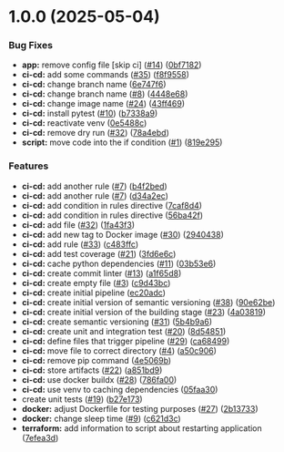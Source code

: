 # 1.0.0 (2025-05-04)


### Bug Fixes

* **app:** remove config file [skip ci] ([#14](https://gitlab.com/jakubkoziel992/SkillSet/issues/14)) ([0bf7182](https://gitlab.com/jakubkoziel992/SkillSet/commit/0bf7182a1063fc87c0e705c0ef548d1838ab457a))
* **ci-cd:** add some commands ([#35](https://gitlab.com/jakubkoziel992/SkillSet/issues/35)) ([f8f9558](https://gitlab.com/jakubkoziel992/SkillSet/commit/f8f955815dc54ac82dbf61c5678cf6920620473b))
* **ci-cd:** change branch name ([6e747f6](https://gitlab.com/jakubkoziel992/SkillSet/commit/6e747f6f9fd145e68b180661fb3916ff54e3a570))
* **ci-cd:** change branch name ([#8](https://gitlab.com/jakubkoziel992/SkillSet/issues/8)) ([4448e68](https://gitlab.com/jakubkoziel992/SkillSet/commit/4448e685e99d2ca0579361d03c50f0ae26036c34))
* **ci-cd:** change image name ([#24](https://gitlab.com/jakubkoziel992/SkillSet/issues/24)) ([43ff469](https://gitlab.com/jakubkoziel992/SkillSet/commit/43ff469515fcf37c8c2c10ce9313f5da338cc98e))
* **ci-cd:** install pytest ([#10](https://gitlab.com/jakubkoziel992/SkillSet/issues/10)) ([b7338a9](https://gitlab.com/jakubkoziel992/SkillSet/commit/b7338a966ca1a9b36cafc799f503a43da6b090a8))
* **ci-cd:** reactivate venv ([0e5488c](https://gitlab.com/jakubkoziel992/SkillSet/commit/0e5488c084a57e8f1a19e9f14edc1028e82c6f6d))
* **ci-cd:** remove dry run ([#32](https://gitlab.com/jakubkoziel992/SkillSet/issues/32)) ([78a4ebd](https://gitlab.com/jakubkoziel992/SkillSet/commit/78a4ebd5d391c8446a91073506b30aab5633f088))
* **script:** move code into the if condition ([#1](https://gitlab.com/jakubkoziel992/SkillSet/issues/1)) ([819e295](https://gitlab.com/jakubkoziel992/SkillSet/commit/819e295f3b592068bdec6698c7cdf33989c18410))


### Features

* **ci-cd:** add another rule ([#7](https://gitlab.com/jakubkoziel992/SkillSet/issues/7)) ([b4f2bed](https://gitlab.com/jakubkoziel992/SkillSet/commit/b4f2bed5286fd632b49a2e7f4539f0ccabd6e345))
* **ci-cd:** add another rule ([#7](https://gitlab.com/jakubkoziel992/SkillSet/issues/7)) ([d34a2ec](https://gitlab.com/jakubkoziel992/SkillSet/commit/d34a2ecaa12fa7828cb5799628c4894e6dcfed3d))
* **ci-cd:** add condition in rules directive ([7caf8d4](https://gitlab.com/jakubkoziel992/SkillSet/commit/7caf8d4e4e7184a34aae2251e027c0aa1cdc5019))
* **ci-cd:** add condition in rules directive ([56ba42f](https://gitlab.com/jakubkoziel992/SkillSet/commit/56ba42f90bfe605e3c2943e692926a2aafb1abaf))
* **ci-cd:** add file ([#32](https://gitlab.com/jakubkoziel992/SkillSet/issues/32)) ([1fa43f3](https://gitlab.com/jakubkoziel992/SkillSet/commit/1fa43f3ddf188f25e7f687502ef9dbd53e0c0397))
* **ci-cd:** add new tag to Docker image ([#30](https://gitlab.com/jakubkoziel992/SkillSet/issues/30)) ([2940438](https://gitlab.com/jakubkoziel992/SkillSet/commit/2940438566bd7472b58188bf7545371dc0fe6b70))
* **ci-cd:** add rule ([#33](https://gitlab.com/jakubkoziel992/SkillSet/issues/33)) ([c483ffc](https://gitlab.com/jakubkoziel992/SkillSet/commit/c483ffcaf60b1400f8bf8fe2ef3889979c78cce8))
* **ci-cd:** add test coverage ([#21](https://gitlab.com/jakubkoziel992/SkillSet/issues/21)) ([3fd6e6c](https://gitlab.com/jakubkoziel992/SkillSet/commit/3fd6e6cb96717f9e7a5f0902bca20798218f7ffc))
* **ci-cd:** cache python dependencies ([#11](https://gitlab.com/jakubkoziel992/SkillSet/issues/11)) ([03b53e6](https://gitlab.com/jakubkoziel992/SkillSet/commit/03b53e6f660891a58eb6422813082d64720c5f6e))
* **ci-cd:** create commit linter ([#13](https://gitlab.com/jakubkoziel992/SkillSet/issues/13)) ([a1f65d8](https://gitlab.com/jakubkoziel992/SkillSet/commit/a1f65d8ea525c9cdcf784323ef5c34cfcd793749))
* **ci-cd:** create empty file ([#3](https://gitlab.com/jakubkoziel992/SkillSet/issues/3)) ([c9d43bc](https://gitlab.com/jakubkoziel992/SkillSet/commit/c9d43bc5a28c93c327910dd583d83357547aa529))
* **ci-cd:** create initial pipeline ([ec20adc](https://gitlab.com/jakubkoziel992/SkillSet/commit/ec20adc4c5b360d34688173c47b3a2b63c309654))
* **ci-cd:** create initial version of semantic versioning ([#38](https://gitlab.com/jakubkoziel992/SkillSet/issues/38)) ([90e62be](https://gitlab.com/jakubkoziel992/SkillSet/commit/90e62befd0e1155c7b4a41882473bab83cad2de0))
* **ci-cd:** create initial version of the building stage ([#23](https://gitlab.com/jakubkoziel992/SkillSet/issues/23)) ([4a03819](https://gitlab.com/jakubkoziel992/SkillSet/commit/4a038197b22525fa1f039860725569fe714b06ca))
* **ci-cd:** create semantic versioning ([#31](https://gitlab.com/jakubkoziel992/SkillSet/issues/31)) ([5b4b9a6](https://gitlab.com/jakubkoziel992/SkillSet/commit/5b4b9a63ea244ea450d1a62baf005b0a2f2434a5))
* **ci-cd:** create unit and integration test ([#20](https://gitlab.com/jakubkoziel992/SkillSet/issues/20)) ([8d54851](https://gitlab.com/jakubkoziel992/SkillSet/commit/8d54851f2194014cb181e479e4e092b73654d22a))
* **ci-cd:** define files that trigger pipeline ([#29](https://gitlab.com/jakubkoziel992/SkillSet/issues/29)) ([ca68499](https://gitlab.com/jakubkoziel992/SkillSet/commit/ca68499c118a52f0ae00307ad27be6c251e209fb))
* **ci-cd:** move file to correct directory ([#4](https://gitlab.com/jakubkoziel992/SkillSet/issues/4)) ([a50c906](https://gitlab.com/jakubkoziel992/SkillSet/commit/a50c906b5463ef031f16ac9715c936f84e9380b9))
* **ci-cd:** remove pip command ([4e5069b](https://gitlab.com/jakubkoziel992/SkillSet/commit/4e5069b54760e75e4a17e8eefa36f465871efeff))
* **ci-cd:** store artifacts ([#22](https://gitlab.com/jakubkoziel992/SkillSet/issues/22)) ([a851bd9](https://gitlab.com/jakubkoziel992/SkillSet/commit/a851bd9e32839f35ee43cf2db46dbca08dda6980))
* **ci-cd:** use docker buildx ([#28](https://gitlab.com/jakubkoziel992/SkillSet/issues/28)) ([786fa00](https://gitlab.com/jakubkoziel992/SkillSet/commit/786fa003025a302b9a73d4579cd07fc8418f9bd9))
* **ci-cd:** use venv to caching dependencies ([05faa30](https://gitlab.com/jakubkoziel992/SkillSet/commit/05faa30cc76f20f18bbcaefb9ae38defc2713673))
* create unit tests ([#19](https://gitlab.com/jakubkoziel992/SkillSet/issues/19)) ([b27e173](https://gitlab.com/jakubkoziel992/SkillSet/commit/b27e1733d64c2c703fd078a890275b178626b6c5))
* **docker:** adjust Dockerfile for testing purposes ([#27](https://gitlab.com/jakubkoziel992/SkillSet/issues/27)) ([2b13733](https://gitlab.com/jakubkoziel992/SkillSet/commit/2b13733a20c63678900ca06f1a9a941216289610))
* **docker:** change sleep time ([#9](https://gitlab.com/jakubkoziel992/SkillSet/issues/9)) ([c621d3c](https://gitlab.com/jakubkoziel992/SkillSet/commit/c621d3c892282ec5e6d1b1316b2ffcc8af731e21))
* **terraform:** add information to script about restarting application ([7efea3d](https://gitlab.com/jakubkoziel992/SkillSet/commit/7efea3da0e29ae9179d1ce901bb9f53a7c5d9fa4))
